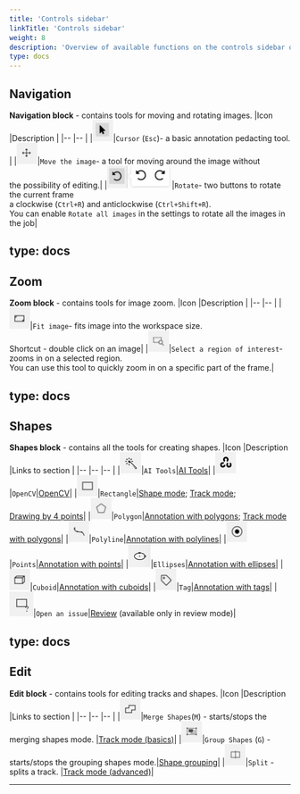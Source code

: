 ```yaml
---
title: 'Controls sidebar'
linkTitle: 'Controls sidebar'
weight: 8
description: 'Overview of available functions on the controls sidebar of the annotation tool.'
type: docs
---
```


## Navigation

**Navigation block** - contains tools for moving and rotating images.
|Icon |Description |
|-- |-- |
|![](/images/image148.jpg)|`Cursor` (`Esc`)- a basic annotation pedacting tool. |
|![](/images/image149.jpg)|`Move the image`- a tool for moving around the image without<br/> the possibility of editing.|
|![](/images/image102.jpg)|`Rotate`- two buttons to rotate the current frame<br/> a clockwise (`Ctrl+R`) and anticlockwise (`Ctrl+Shift+R`).<br/> You can enable `Rotate all images` in the settings to rotate all the images in the job|

type: docs
---

## Zoom

**Zoom block** - contains tools for image zoom.
|Icon |Description |
|-- |-- |
|![](/images/image151.jpg)|`Fit image`- fits image into the workspace size.<br/> Shortcut - double click on an image|
|![](/images/image166.jpg)|`Select a region of interest`- zooms in on a selected region.<br/> You can use this tool to quickly zoom in on a specific part of the frame.|

type: docs
---

## Shapes

**Shapes block** - contains all the tools for creating shapes.
|Icon |Description |Links to section |
|-- |-- |-- |
|![](/images/image189.jpg)|`AI Tools`|[AI Tools](/manual/advanced/ai-tools/)|
|![](/images/image201.jpg)|`OpenCV`|[OpenCV](/manual/advanced/opencv-tools/)|
|![](/images/image167.jpg)|`Rectangle`|[Shape mode](/manual/basics/shape-mode-basics/); [Track mode](/manual/basics/track-mode-basics/);<br/> [Drawing by 4 points](/manual/advanced/annotation-with-rectangles/)|
|![](/images/image168.jpg)|`Polygon`|[Annotation with polygons](/manual/advanced/annotation-with-polygons/); [Track mode with polygons](/manual/advanced/annotation-with-polygons/track-mode-with-polygons/)|
|![](/images/image169.jpg)|`Polyline`|[Annotation with polylines](/manual/advanced/annotation-with-polylines/)|
|![](/images/image170.jpg)|`Points`|[Annotation with points](/manual/advanced/annotation-with-points/)|
|![](/images/image241.jpg)|`Ellipses`|[Annotation with ellipses](/manual/advanced/annotation-with-ellipses/)|
|![](/images/image176.jpg)|`Cuboid`|[Annotation with cuboids](/manual/advanced/annotation-with-cuboids/)|
|![](/images/image171.jpg)|`Tag`|[Annotation with tags](/manual/advanced/annotation-with-tags/)|
|![](/images/image195.jpg)|`Open an issue`|[Review](/manual/advanced/review/) (available only in review mode)|

type: docs
---

## Edit

**Edit block** - contains tools for editing tracks and shapes.
|Icon |Description |Links to section |
|-- |-- |-- |
|![](/images/image172.jpg)|`Merge Shapes`(`M`) - starts/stops the merging shapes mode. |[Track mode (basics)](/manual/basics/track-mode-basics/)|
|![](/images/image173.jpg)|`Group Shapes` (`G`) - starts/stops the grouping shapes mode.|[Shape grouping](/manual/advanced/shape-grouping/)|
|![](/images/image174.jpg)|`Split` - splits a track. |[Track mode (advanced)](/manual/advanced/track-mode-advanced/)|

---
